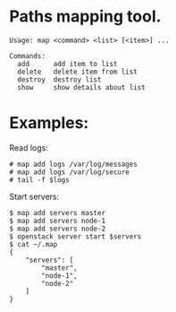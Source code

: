 # Paths mapping tool.

    Usage: map <command> <list> [<item>] ...

    Commands:
      add      add item to list
      delete   delete item from list
      destroy  destroy list
      show     show details about list


# Examples:

Read logs:

    # map add logs /var/log/messages
    # map add logs /var/log/secure
    # tail -f $logs


Start servers:

    $ map add servers master
    $ map add servers node-1
    $ map add servers node-2
    $ openstack server start $servers
    $ cat ~/.map
    {
        "servers": [
            "master",
            "node-1",
            "node-2"
        ]
    }


